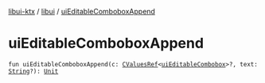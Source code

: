 [libui-ktx](../index.md) / [libui](index.md) / [uiEditableComboboxAppend](./ui-editable-combobox-append.md)

# uiEditableComboboxAppend

`fun uiEditableComboboxAppend(c: `[`CValuesRef`](../kotlinx.cinterop/-c-values-ref/index.md)`<`[`uiEditableCombobox`](ui-editable-combobox.md)`>?, text: `[`String`](https://kotlinlang.org/api/latest/jvm/stdlib/kotlin/-string/index.html)`?): `[`Unit`](https://kotlinlang.org/api/latest/jvm/stdlib/kotlin/-unit/index.html)